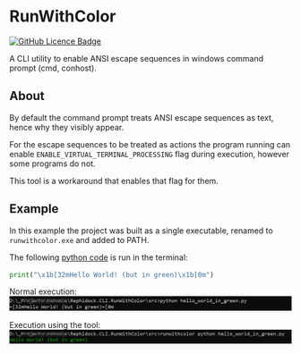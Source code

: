 # RunWithColor

[![GitHub Licence Badge](https://img.shields.io/github/license/Rephidock/Rephidock.CLI.RunWithColor)](https://github.com/Rephidock/Rephidock.CLI.RunWithColor/blob/main/LICENSE)

A CLI utility to enable ANSI escape sequences in windows command prompt (cmd, conhost).

## About

By default the command prompt treats ANSI escape sequences as text, hence why they visibly appear. 

For the escape sequences to be treated as actions the program running can enable `ENABLE_VIRTUAL_TERMINAL_PROCESSING` flag during execution, however some programs do not.

This tool is a workaround that enables that flag for them.

## Example

In this example the project was built as a single executable,  renamed to `runwithcolor.exe` and added to PATH.

The following [python code](src/hello_world_in_green.py) is run in the terminal:
```py
print("\x1b[32mHello World! (but in green)\x1b[0m")
```

Normal execution:
![image: example_execution_before](media/example_execution_before.png)

Execution using the tool:
![image: example_execution_after](media/example_execution_after.png)
